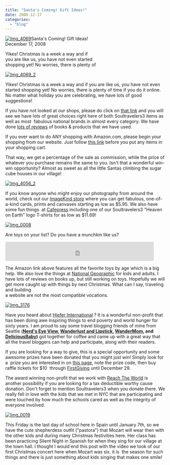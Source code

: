 ```yaml
---
title: "Santa's Coming! Gift Ideas!"
date: 2008-12-17
categories: 
  - "blog"
---
```


[![Img_4069](http://soultravelers3new.local/images/2008/12/16/img_4069.jpg "Img_4069")](https://pub-ac94b3f306b24c0dba4238943c97f2e1.r2.dev/photos/uncategorized/2008/12/16/img_4069.jpg)Santa's Coming! Gift Ideas!  
December 17, 2008

Yikes! Christmas is a week a way and if  
you are like us, you have not even started  
shopping yet! No worries, there is plenty of

<!--more-->

[![Img_4069_2](https://pub-ac94b3f306b24c0dba4238943c97f2e1.r2.dev/img_4069_2.jpg "Img_4069_2")](https://pub-ac94b3f306b24c0dba4238943c97f2e1.r2.dev/photos/uncategorized/2008/12/16/img_4069_2.jpg)

Yikes! Christmas is a week a way and if you are like us, you have not even started shopping yet! No worries, there is plenty of time if you do it online. No matter what holiday you are celebrating, we have lots of good suggestions!

If you have not looked at our shops, please do click on [that link](http://soultravelers3new.local/shop.html) and you will see we have lots of great choices right here of both Soultravelers3 items as well as most  fabulous national brands in almost every category. We have done [lots of reviews](https://pub-ac94b3f306b24c0dba4238943c97f2e1.r2.dev/soultravelers3/book_reviews/index.html) of books & products that we have used.

If you ever want to do ANY shopping with Amazon.com, please begin your shopping from our website. Just follow [this link](http://www.amazon.com/exec/obidos/redirect?tag=soultravelers-20&path=subst/home/home.html) before you put any items in your shopping cart.

That way, we get a percentage of the sale as commission, while the price of whatever you purchase remains the same to you. Isn't that a wonderful win-win opportunity? Almost as sweet as all the little Santas climbing the sugar cube houses in our village!

[![Img_4056_2](http://soultravelers3new.local/images/2008/12/16/img_4056_2.jpg "Img_4056_2")](https://pub-ac94b3f306b24c0dba4238943c97f2e1.r2.dev/photos/uncategorized/2008/12/16/img_4056_2.jpg)

If you know anyone who might enjoy our photography from around the world, check out our [ImageKind store](http://www.imagekind.com/MemberProfile.aspx?MID=066bd5b5-b070-4fb3-b417-c3039b5801f7) where you can get fabulous, one-of-a-kind cards, prints and canvases starting as low as $5.95. We also have some fun things  at [Cafepress](http://www.cafepress.com/soultravelers3) including one of our Soultravelers3 "Heaven on Earth" logo T-shirts for as low as $11.69!

[![Img_0008](http://soultravelers3new.local/images/2008/12/16/img_0008.jpg "Img_0008")](https://pub-ac94b3f306b24c0dba4238943c97f2e1.r2.dev/photos/uncategorized/2008/12/16/img_0008.jpg)

Are toys on your list? Do you have a munchkin like us?

<iframe width="468" scrolling="no" height="60" frameborder="0" src="http://rcm.amazon.com/e/cm?t=soultravelers-20&o=1&p=13&l=ur1&category=holidaytoylist&banner=1C8G5EV4PV73ZEDY63G2&f=ifr" border="0" marginwidth="0" style="border: medium none ;"></iframe>

  

The Amazon link above features all the favorite toys by age which is a big help. We also love the things at [National Geographic](http://shop.nationalgeographic.com/jump.jsp?itemID=1&itemType=HOME_PAGE&code=MR10054) for kids and adults. I have lots of reviews on books up, but still working on toys. Hopefully we will get more caught up with things by next Christmas. What can I say, traveling and building  
a website are not the most compatible vocations.

[![Img_3176](https://pub-ac94b3f306b24c0dba4238943c97f2e1.r2.dev/img_3176.jpg "Img_3176")](https://pub-ac94b3f306b24c0dba4238943c97f2e1.r2.dev/photos/uncategorized/2008/12/16/img_3176.jpg)

Have you heard about [Hiefer International](http://www.heifer.org/) ? It is a wonderful non-profit that has been doing awe inspiring things to end poverty and world hunger for sixty years. I am proud to say some travel blogging friends of mine from Seattle (**[Nerd's Eye View](http://www.nerdseyeview.com/), [Wanderlust and Lipstick](http://www.wanderlustandlipstick.com/), [WanderMom](http://wanderlustandlipstick.com/blogs/wandermom/), and [DeliciousBaby](http://www.deliciousbaby.com/))** got together for coffee and came up with a great way that all the travel bloggers can help and participate, along with their readers.

If you are looking for a way to give, this is a special opportunity and some awesome prizes have been donated that you might just win! Simply look for a  prize you are interested in on [this page](http://wanderlustandlipstick.com/about-beth/passports-with-purpose/ "Passports with Purpose Prizes and Information Page"), note the prize code, then buy raffle tickets for $10  through [FirstGiving](http://www.firstgiving.com/passportswithpurpose "Passports with Purpose Raffle Tickets") until December 29.

The award winning non-profit that we work with [Reach The World](http://www.reachtheworld.org/AboutUs/SupportUs.htm) is another possibility if you are looking for a tax deductible worthy cause donation. Don't forget to mention Soultravelers3 when you donate there. We really fell in love with the kids that we met in NYC that are participating and were touched by how much the schools cared as well as the integrity of everyone involved.

[![Img_0019](http://soultravelers3new.local/images/2008/12/16/img_0019.jpg "Img_0019")](https://pub-ac94b3f306b24c0dba4238943c97f2e1.r2.dev/photos/uncategorized/2008/12/16/img_0019.jpg)

This Friday is the last day of school here in Spain until January 7th, so we have the cute shepherdess outfit ("pastora") that Mozart will wear then with the other kids and during many Christmas festivities here. Her class has been practicing Silent Night in Spanish for when they sing for our village at the town hall. I thought I would end this post with the video we took of our first Christmas concert here when Mozart was six. it is  the season for such things and there is just something about kids singing that makes one smile!
